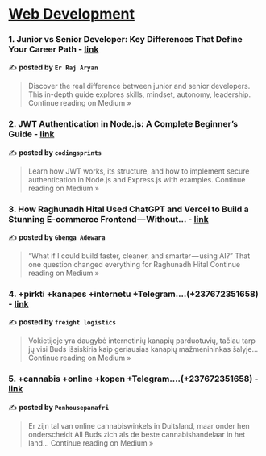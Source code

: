 
<h1><a href=https://medium.com/tag/web-development/recommended target="_blank" rel="noopener noreferrer">Web Development</a></h1>
<h3>1. Junior vs Senior Developer: Key Differences That Define Your Career Path - <a href="https://er-raj-aryan.medium.com/junior-vs-senior-developer-key-differences-that-define-your-career-path-d0bba719eea7?source=rss------web_development-5" target="_blank" rel="noopener noreferrer">link</a></h3>

✍️ **posted by `Er Raj Aryan`**

<blockquote>Discover the real difference between junior and senior developers. This in-depth guide explores skills, mindset, autonomy, leadership.
Continue reading on Medium »</blockquote>

<h3>2. JWT Authentication in Node.js: A Complete Beginner’s Guide - <a href="https://codingsprints.medium.com/jwt-authentication-in-node-js-a-complete-beginners-guide-f33f373c0417?source=rss------web_development-5" target="_blank" rel="noopener noreferrer">link</a></h3>

✍️ **posted by `codingsprints`**

<blockquote>Learn how JWT works, its structure, and how to implement secure authentication in Node.js and Express.js with examples.
Continue reading on Medium »</blockquote>

<h3>3. How Raghunadh Hital Used ChatGPT and Vercel to Build a Stunning E-commerce Frontend — Without… - <a href="https://medium.com/@GbengaAdewara/how-raghunadh-hital-used-chatgpt-and-vercel-to-build-a-stunning-e-commerce-frontend-without-b5a71327c348?source=rss------web_development-5" target="_blank" rel="noopener noreferrer">link</a></h3>

✍️ **posted by `Gbenga Adewara`**

<blockquote>“What if I could build faster, cleaner, and smarter — using AI?” That one question changed everything for Raghunadh Hital
Continue reading on Medium »</blockquote>

<h3>4. +pirkti +kanapes +internetu +Telegram….(+237672351658) - <a href="https://medium.com/@freightlogistics943/pirkti-kanapes-internetu-telegram-237672351658-ed295c2d56fa?source=rss------web_development-5" target="_blank" rel="noopener noreferrer">link</a></h3>

✍️ **posted by `freight logistics`**

<blockquote>Vokietijoje yra daugybė internetinių kanapių parduotuvių, tačiau tarp jų visi Buds išsiskiria kaip geriausias kanapių mažmenininkas šalyje…
Continue reading on Medium »</blockquote>

<h3>5. +cannabis +online +kopen +Telegram….(+237672351658) - <a href="https://medium.com/@penhousepanafri/cannabis-online-kopen-telegram-237672351658-366063b39708?source=rss------web_development-5" target="_blank" rel="noopener noreferrer">link</a></h3>

✍️ **posted by `Penhousepanafri`**

<blockquote>Er zijn tal van online cannabiswinkels in Duitsland, maar onder hen onderscheidt All Buds zich als de beste cannabishandelaar in het land…
Continue reading on Medium »</blockquote>

